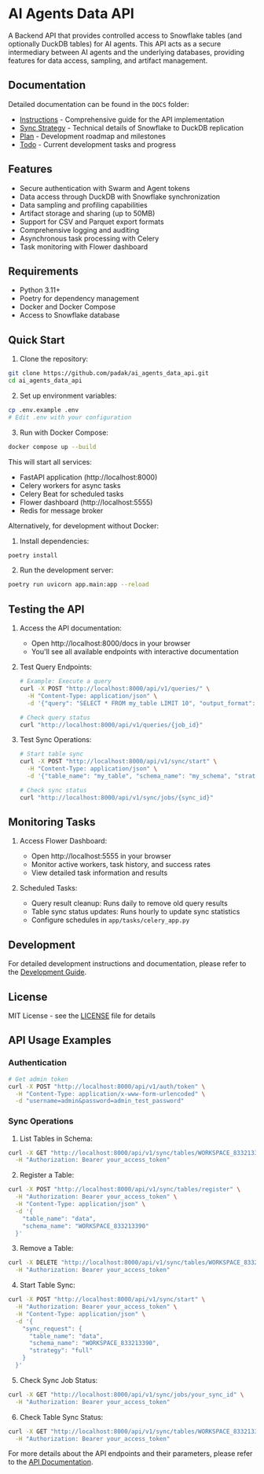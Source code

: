 # AI Agents Data API

A Backend API that provides controlled access to Snowflake tables (and optionally DuckDB tables) for AI agents. This API acts as a secure intermediary between AI agents and the underlying databases, providing features for data access, sampling, and artifact management.

## Documentation

Detailed documentation can be found in the `DOCS` folder:
- [Instructions](DOCS/INSTRUCTIONS.md) - Comprehensive guide for the API implementation
- [Sync Strategy](DOCS/SYNC-STRATEGY.md) - Technical details of Snowflake to DuckDB replication
- [Plan](DOCS/PLAN.md) - Development roadmap and milestones
- [Todo](DOCS/TODO.md) - Current development tasks and progress

## Features

- Secure authentication with Swarm and Agent tokens
- Data access through DuckDB with Snowflake synchronization
- Data sampling and profiling capabilities
- Artifact storage and sharing (up to 50MB)
- Support for CSV and Parquet export formats
- Comprehensive logging and auditing
- Asynchronous task processing with Celery
- Task monitoring with Flower dashboard

## Requirements

- Python 3.11+
- Poetry for dependency management
- Docker and Docker Compose
- Access to Snowflake database

## Quick Start

1. Clone the repository:
```bash
git clone https://github.com/padak/ai_agents_data_api.git
cd ai_agents_data_api
```

2. Set up environment variables:
```bash
cp .env.example .env
# Edit .env with your configuration
```

3. Run with Docker Compose:
```bash
docker compose up --build
```

This will start all services:
- FastAPI application (http://localhost:8000)
- Celery workers for async tasks
- Celery Beat for scheduled tasks
- Flower dashboard (http://localhost:5555)
- Redis for message broker

Alternatively, for development without Docker:

1. Install dependencies:
```bash
poetry install
```

2. Run the development server:
```bash
poetry run uvicorn app.main:app --reload
```

## Testing the API

1. Access the API documentation:
   - Open http://localhost:8000/docs in your browser
   - You'll see all available endpoints with interactive documentation

2. Test Query Endpoints:
   ```bash
   # Example: Execute a query
   curl -X POST "http://localhost:8000/api/v1/queries/" \
     -H "Content-Type: application/json" \
     -d '{"query": "SELECT * FROM my_table LIMIT 10", "output_format": "CSV"}'
   
   # Check query status
   curl "http://localhost:8000/api/v1/queries/{job_id}"
   ```

3. Test Sync Operations:
   ```bash
   # Start table sync
   curl -X POST "http://localhost:8000/api/v1/sync/start" \
     -H "Content-Type: application/json" \
     -d '{"table_name": "my_table", "schema_name": "my_schema", "strategy": "FULL"}'
   
   # Check sync status
   curl "http://localhost:8000/api/v1/sync/jobs/{sync_id}"
   ```

## Monitoring Tasks

1. Access Flower Dashboard:
   - Open http://localhost:5555 in your browser
   - Monitor active workers, task history, and success rates
   - View detailed task information and results

2. Scheduled Tasks:
   - Query result cleanup: Runs daily to remove old query results
   - Table sync status updates: Runs hourly to update sync statistics
   - Configure schedules in `app/tasks/celery_app.py`

## Development

For detailed development instructions and documentation, please refer to the [Development Guide](docs/development.md).

## License

MIT License - see the [LICENSE](LICENSE) file for details 

## API Usage Examples

### Authentication

```bash
# Get admin token
curl -X POST "http://localhost:8000/api/v1/auth/token" \
  -H "Content-Type: application/x-www-form-urlencoded" \
  -d "username=admin&password=admin_test_password"
```

### Sync Operations

1. List Tables in Schema:
```bash
curl -X GET "http://localhost:8000/api/v1/sync/tables/WORKSPACE_833213390" \
  -H "Authorization: Bearer your_access_token"
```

2. Register a Table:
```bash
curl -X POST "http://localhost:8000/api/v1/sync/tables/register" \
  -H "Authorization: Bearer your_access_token" \
  -H "Content-Type: application/json" \
  -d '{
    "table_name": "data",
    "schema_name": "WORKSPACE_833213390"
  }'
```

3. Remove a Table:
```bash
curl -X DELETE "http://localhost:8000/api/v1/sync/tables/WORKSPACE_833213390/data" \
  -H "Authorization: Bearer your_access_token"
```

4. Start Table Sync:
```bash
curl -X POST "http://localhost:8000/api/v1/sync/start" \
  -H "Authorization: Bearer your_access_token" \
  -H "Content-Type: application/json" \
  -d '{
    "sync_request": {
      "table_name": "data",
      "schema_name": "WORKSPACE_833213390",
      "strategy": "full"
    }
  }'
```

5. Check Sync Job Status:
```bash
curl -X GET "http://localhost:8000/api/v1/sync/jobs/your_sync_id" \
  -H "Authorization: Bearer your_access_token"
```

6. Check Table Sync Status:
```bash
curl -X GET "http://localhost:8000/api/v1/sync/tables/WORKSPACE_833213390/data/status" \
  -H "Authorization: Bearer your_access_token"
```

For more details about the API endpoints and their parameters, please refer to the [API Documentation](docs/api.md). 